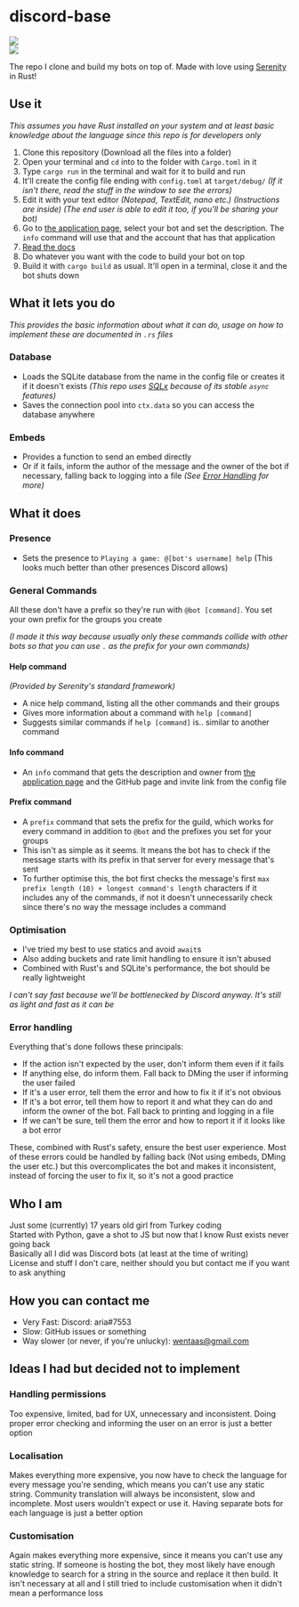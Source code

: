 # discord-base
![](https://img.shields.io/static/v1?color=f48fb1&labelColor=f48fb1&label=discord&message=join&logo=discord&logoColor=ffffff&style=for-the-badge&link=https://discord.gg/u6NyRUnNED)  
![](https://img.shields.io/static/v1?color=f48fb1&labelColor=f48fb1&label=docs‎‎‎‎‎‎‎‎‎‎‎&message=read&logo=rust&style=for-the-badge&link=https%3A%2F%2Faria-7553.github.io%2Fdiscord-base%2Fdiscord_base%2F)  

The repo I clone and build my bots on top of. Made with love using [Serenity](https://github.com/serenity-rs/serenity) in Rust!

## Use it
*This assumes you have Rust installed on your system and at least basic knowledge about the language since this repo is for developers only*
1. Clone this repository (Download all the files into a folder)
2. Open your terminal and `cd` into to the folder with `Cargo.toml` in it
3. Type `cargo run` in the terminal and wait for it to build and run
4. It'll create the config file ending with `config.toml` at `target/debug/` *(If it isn't there, read the stuff in the window to see the errors)*
5. Edit it with your text editor *(Notepad, TextEdit, nano etc.)* *(Instructions are inside)* *(The end user is able to edit it too, if you'll be sharing your bot)*
6. Go to [the application page](https://discord.com/developers/applications), select your bot and set the description. The `info` command will use that and the account that has that application
7. [Read the docs](https://aria-7553.github.io/discord-base/discord_base/)
8. Do whatever you want with the code to build your bot on top
9. Build it with `cargo build` as usual. It'll open in a terminal, close it and the bot shuts down

## What it lets you do
*This provides the basic information about what it can do, usage on how to implement these are documented in `.rs` files*
### Database
- Loads the SQLite database from the name in the config file or creates it if it doesn't exists *(This repo uses [SQLx](https://github.com/launchbadge/sqlx) because of its stable `async` features)*
- Saves the connection pool into `ctx.data` so you can access the database anywhere
### Embeds
- Provides a function to send an embed directly
- Or if it fails, inform the author of the message and the owner of the bot if necessary, falling back to logging into a file *(See [Error Handling](#error-handling) for more)*

## What it does

### Presence
- Sets the presence to `Playing a game: @[bot's username] help` (This looks much better than other presences Discord allows)

### General Commands
All these don't have a prefix so they're run with `@bot [command]`. You set your own prefix for the groups you create

*(I made it this way because usually only these commands collide with other bots so that you can use `.` as the prefix for your own commands)*

#### Help command

*(Provided by Serenity's standard framework)*

- A nice help command, listing all the other commands and their groups
- Gives more information about a command with `help [command]`
- Suggests similar commands if `help [command]` is.. similar to another command

#### Info command
- An `info` command that gets the description and owner from [the application page](https://discord.com/developers/applications) and the GitHub page and invite link from the config file

#### Prefix command
- A `prefix` command that sets the prefix for the guild, which works for every command in addition to `@bot` and the prefixes you set for your groups
- This isn't as simple as it seems. It means the bot has to check if the message starts with its prefix in that server for every message that's sent
- To further optimise this, the bot first checks the message's first `max prefix length (10) + longest command's length` characters if it includes any of the commands, if not it doesn't unnecessarily check since there's no way the message includes a command

### Optimisation
- I've tried my best to use statics and avoid `await`s
- Also adding buckets and rate limit handling to ensure it isn't abused
- Combined with Rust's and SQLite's performance, the bot should be really lightweight

*I can't say fast because we'll be bottlenecked by Discord anyway. It's still as light and fast as it can be*

### Error handling
Everything that's done follows these principals:
- If the action isn't expected by the user, don't inform them even if it fails
- If anything else, do inform them. Fall back to DMing the user if informing the user failed
- If it's a user error, tell them the error and how to fix it if it's not obvious
- If it's a bot error, tell them how to report it and what they can do and inform the owner of the bot. Fall back to printing and logging in a file
- If we can't be sure, tell them the error and how to report it if it looks like a bot error  

These, combined with Rust's safety, ensure the best user experience. Most of these errors could be handled by falling back (Not using embeds, DMing the user etc.) but this overcomplicates the bot and makes it inconsistent, instead of forcing the user to fix it, so it's not a good practice

## Who I am
Just some (currently) 17 years old girl from Turkey coding  
Started with Python, gave a shot to JS but now that I know Rust exists never going back  
Basically all I did was Discord bots (at least at the time of writing)  
License and stuff I don't care, neither should you but contact me if you want to ask anything

## How you can contact me
- Very Fast: Discord: aria#7553
- Slow: GitHub issues or something
- Way slower (or never, if you're unlucky): wentaas@gmail.com

## Ideas I had but decided not to implement

### Handling permissions
Too expensive, limited, bad for UX, unnecessary and inconsistent. Doing proper error checking and informing the user on an error is just a better option

### Localisation
Makes everything more expensive, you now have to check the language for every message you're sending, which means you can't use any static string. Community translation will always be inconsistent, slow and incomplete. Most users wouldn't expect or use it. Having separate bots for each language is just a better option

### Customisation
Again makes everything more expensive, since it means you can't use any static string. If someone is hosting the bot, they most likely have enough knowledge to search for a string in the source and replace it then build. It isn't necessary at all and I still tried to include customisation when it didn't mean a performance loss

[docs]: https://docs.rs/serenity

